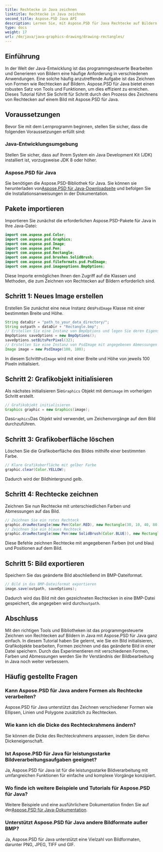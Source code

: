 ```yaml
---
title: Rechtecke in Java zeichnen
linktitle: Rechtecke in Java zeichnen
second_title: Aspose.PSD Java API
description: Lernen Sie, mit Aspose.PSD für Java Rechtecke auf Bildern zu zeichnen. Dieses Tutorial führt Java-Entwickler Schritt für Schritt durch. Perfekt für Bildbearbeitungsaufgaben.
type: docs
weight: 17
url: /de/java/java-graphics-drawing/drawing-rectangles/
---
```

## Einführung
In der Welt der Java-Entwicklung ist das programmgesteuerte Bearbeiten und Generieren von Bildern eine häufige Anforderung in verschiedenen Anwendungen. Eine solche häufig anzutreffende Aufgabe ist das Zeichnen von Formen wie Rechtecken auf Bildern. Aspose.PSD für Java bietet einen robusten Satz von Tools und Funktionen, um dies effizient zu erreichen. Dieses Tutorial führt Sie Schritt für Schritt durch den Prozess des Zeichnens von Rechtecken auf einem Bild mit Aspose.PSD für Java.
## Voraussetzungen
Bevor Sie mit dem Lernprogramm beginnen, stellen Sie sicher, dass die folgenden Voraussetzungen erfüllt sind:
### Java-Entwicklungsumgebung
Stellen Sie sicher, dass auf Ihrem System ein Java Development Kit (JDK) installiert ist, vorzugsweise JDK 8 oder höher.
### Aspose.PSD für Java
 Sie benötigen die Aspose.PSD-Bibliothek für Java. Sie können sie herunterladen von[Aspose.PSD für Java-Downloadseite](https://releases.aspose.com/psd/java/) und befolgen Sie die Installationsanweisungen in der Dokumentation.
## Pakete importieren
Importieren Sie zunächst die erforderlichen Aspose.PSD-Pakete für Java in Ihre Java-Datei:
```java
import com.aspose.psd.Color;
import com.aspose.psd.Graphics;
import com.aspose.psd.Image;
import com.aspose.psd.Pen;
import com.aspose.psd.Rectangle;
import com.aspose.psd.brushes.SolidBrush;
import com.aspose.psd.fileformats.psd.PsdImage;
import com.aspose.psd.imageoptions.BmpOptions;
```
Diese Importe ermöglichen Ihnen den Zugriff auf die Klassen und Methoden, die zum Zeichnen von Rechtecken auf Bildern erforderlich sind.
## Schritt 1: Neues Image erstellen
 Erstellen Sie zunächst eine neue Instanz des`PsdImage` Klasse mit einer bestimmten Breite und Höhe.
```java
String dataDir = "path_to_your_data_directory/";
String outpath = dataDir + "Rectangle.bmp";
// Erstellen Sie eine Instanz von BmpOptions und legen Sie deren Eigenschaften fest
BmpOptions saveOptions = new BmpOptions();
saveOptions.setBitsPerPixel(32);
// Erstellen Sie eine Instanz von PsdImage mit angegebenen Abmessungen
Image image = new PsdImage(100, 100);
```
 In diesem Schritt`PsdImage` wird mit einer Breite und Höhe von jeweils 100 Pixeln initialisiert.
## Schritt 2: Grafikobjekt initialisieren
 Als nächstes initialisieren Sie`Graphics` Objekt mit dem`image` im vorherigen Schritt erstellt.
```java
// Grafikobjekt initialisieren
Graphics graphic = new Graphics(image);
```
 Das`Graphics`Das Objekt wird verwendet, um Zeichenvorgänge auf dem Bild durchzuführen.
## Schritt 3: Grafikoberfläche löschen
Löschen Sie die Grafikoberfläche des Bildes mithilfe einer bestimmten Farbe.
```java
// Klare Grafikoberfläche mit gelber Farbe
graphic.clear(Color.YELLOW);
```
Dadurch wird der Bildhintergrund gelb.
## Schritt 4: Rechtecke zeichnen
Zeichnen Sie nun Rechtecke mit unterschiedlichen Farben und Abmessungen auf das Bild.
```java
// Zeichnen Sie ein rotes Rechteck
graphic.drawRectangle(new Pen(Color.RED), new Rectangle(30, 10, 40, 80));
// Zeichnen Sie ein blaues Rechteck
graphic.drawRectangle(new Pen(new SolidBrush(Color.BLUE)), new Rectangle(10, 30, 80, 40));
```
Diese Befehle zeichnen Rechtecke mit angegebenen Farben (rot und blau) und Positionen auf dem Bild.
## Schritt 5: Bild exportieren
Speichern Sie das geänderte Bild abschließend im BMP-Dateiformat.
```java
// Bild in das BMP-Dateiformat exportieren
image.save(outpath, saveOptions);
```
 Dadurch wird das Bild mit den gezeichneten Rechtecken in eine BMP-Datei gespeichert, die angegeben wird durch`outpath`.

## Abschluss
Mit den richtigen Tools und Bibliotheken ist das programmgesteuerte Zeichnen von Rechtecken auf Bildern in Java mit Aspose.PSD für Java ganz einfach. In diesem Tutorial haben Sie gelernt, wie Sie ein Bild initialisieren, Grafikobjekte bearbeiten, Formen zeichnen und das geänderte Bild in einer Datei speichern. Durch das Experimentieren mit verschiedenen Formen, Farben und Abmessungen werden Sie Ihr Verständnis der Bildbearbeitung in Java noch weiter verbessern.
## Häufig gestellte Fragen
### Kann Aspose.PSD für Java andere Formen als Rechtecke verarbeiten?
Aspose.PSD für Java unterstützt das Zeichnen verschiedener Formen wie Ellipsen, Linien und Polygone zusätzlich zu Rechtecken.
### Wie kann ich die Dicke des Rechteckrahmens ändern?
 Sie können die Dicke des Rechteckrahmens anpassen, indem Sie die`Pen` Dickeneigenschaft.
### Ist Aspose.PSD für Java für leistungsstarke Bildverarbeitungsaufgaben geeignet?
Ja, Aspose.PSD für Java ist für die leistungsstarke Bildverarbeitung mit umfangreichen Funktionen für einfache und komplexe Vorgänge konzipiert.
### Wo finde ich weitere Beispiele und Tutorials für Aspose.PSD für Java?
 Weitere Beispiele und eine ausführlichere Dokumentation finden Sie auf der[Aspose.PSD für Java-Dokumentation](https://reference.aspose.com/psd/java/).
### Unterstützt Aspose.PSD für Java andere Bildformate außer BMP?
Ja, Aspose.PSD für Java unterstützt eine Vielzahl von Bildformaten, darunter PNG, JPEG, TIFF und GIF.